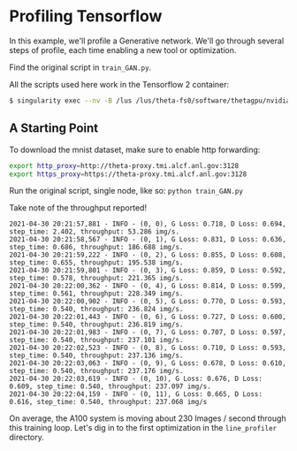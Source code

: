 # Profiling Tensorflow

In this example, we'll profile a Generative network.  We'll go through several steps of profile, each time enabling a new tool or optimization.

Find the original script in `train_GAN.py`.

All the scripts used here work in the Tensorflow 2 container:

```bash
$ singularity exec --nv -B /lus /lus/theta-fs0/software/thetagpu/nvidia-containers/tensorflow2/tf2_21.02-py3.simg bash
```


## A Starting Point

To download the mnist dataset, make sure to enable http forwarding:
```bash
export http_proxy=http://theta-proxy.tmi.alcf.anl.gov:3128
export https_proxy=https://theta-proxy.tmi.alcf.anl.gov:3128
```

Run the original script, single node, like so:
`python train_GAN.py`

Take note of the throughput reported!

```
2021-04-30 20:21:57,881 - INFO - (0, 0), G Loss: 0.718, D Loss: 0.694, step_time: 2.402, throughput: 53.286 img/s.
2021-04-30 20:21:58,567 - INFO - (0, 1), G Loss: 0.831, D Loss: 0.636, step_time: 0.686, throughput: 186.688 img/s.
2021-04-30 20:21:59,222 - INFO - (0, 2), G Loss: 0.855, D Loss: 0.608, step_time: 0.655, throughput: 195.538 img/s.
2021-04-30 20:21:59,801 - INFO - (0, 3), G Loss: 0.859, D Loss: 0.592, step_time: 0.578, throughput: 221.365 img/s.
2021-04-30 20:22:00,362 - INFO - (0, 4), G Loss: 0.814, D Loss: 0.599, step_time: 0.561, throughput: 228.349 img/s.
2021-04-30 20:22:00,902 - INFO - (0, 5), G Loss: 0.770, D Loss: 0.593, step_time: 0.540, throughput: 236.824 img/s.
2021-04-30 20:22:01,443 - INFO - (0, 6), G Loss: 0.727, D Loss: 0.600, step_time: 0.540, throughput: 236.819 img/s.
2021-04-30 20:22:01,983 - INFO - (0, 7), G Loss: 0.707, D Loss: 0.597, step_time: 0.540, throughput: 237.101 img/s.
2021-04-30 20:22:02,523 - INFO - (0, 8), G Loss: 0.710, D Loss: 0.593, step_time: 0.540, throughput: 237.136 img/s.
2021-04-30 20:22:03,063 - INFO - (0, 9), G Loss: 0.678, D Loss: 0.610, step_time: 0.540, throughput: 237.176 img/s.
2021-04-30 20:22:03,619 - INFO - (0, 10), G Loss: 0.676, D Loss: 0.609, step_time: 0.540, throughput: 237.097 img/s.
2021-04-30 20:22:04,159 - INFO - (0, 11), G Loss: 0.665, D Loss: 0.616, step_time: 0.540, throughput: 237.068 img/s
```

On average, the A100 system is moving about 230 Images / second through this training loop.  Let's dig in to the first optimization in the `line_profiler` directory.
